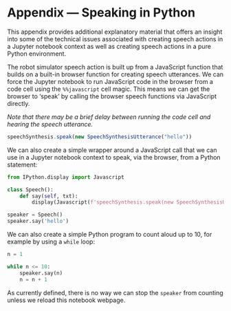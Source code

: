 # Appendix — Speaking in Python

This appendix provides additional explanatory material that offers an insight into some of the technical issues associated with creating speech actions in a Jupyter notebook context as well as creating speech actions in a pure Python environment.

The robot simulator speech action is built up from a JavaScript function that builds on a built-in browser function for creating speech utterances. We can force the Jupyter notebook to run JavaScript code in the browser from a code cell using the `%%javascript` cell magic. This means we can get the browser to ‘speak’ by calling the browser speech functions via JavaScript directly.

*Note that there may be a brief delay between running the code cell and hearing the speech utterance.*

```javascript
speechSynthesis.speak(new SpeechSynthesisUtterance("hello"))
```

We can also create a simple wrapper around a JavaScript call that we can use in a Jupyter notebook context to speak, via the browser, from a Python statement:

```python pinned_outputs=[]
from IPython.display import Javascript

class Speech():
    def say(self, txt):
        display(Javascript(f'speechSynthesis.speak(new SpeechSynthesisUtterance("{txt}"))'))

speaker = Speech()
speaker.say('hello')
```

We can also create a simple Python program to count aloud up to 10, for example by using a `while` loop:

```python
n = 1

while n <= 10:
    speaker.say(n)
    n = n + 1
```

As currently defined, there is no way we can stop the `speaker` from counting unless we reload this notebook webpage.
